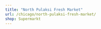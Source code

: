 ```yaml
---
title: "North Pulaksi Fresh Market"
url: /chicago/north-pulaksi-fresh-market/
shop: Supermarkt
---
```

